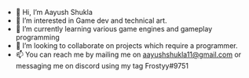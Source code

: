 - 👋 Hi, I’m Aayush Shukla
- 👀 I’m interested in Game dev and technical art.
- 🌱 I’m currently learning various game engines and gameplay programming
- 💞️ I’m looking to collaborate on projects which require a programmer.
- 📫 You can reach me by mailing me on aayushshukla11@gmail.com or messaging me on discord using my tag Frostyy#9751

<!---
AyyShush/AyyShush is a ✨ special ✨ repository because its `README.md` (this file) appears on your GitHub profile.
You can click the Preview link to take a look at your changes.
--->
